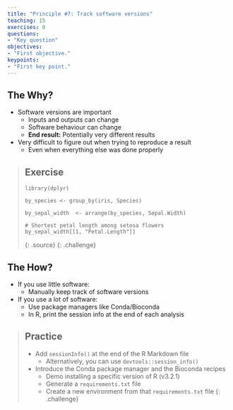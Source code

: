 ```yaml
---
title: "Principle #7: Track software versions"
teaching: 15
exercises: 0
questions:
- "Key question"
objectives:
- "First objective."
keypoints:
- "First key point."
---
```



## The Why?

* Software versions are important
    * Inputs and outputs can change
    * Software behaviour can change
    * **End result:** Potentially very different results
* Very difficult to figure out when trying to reproduce a result
    * Even when everything else was done properly


> ## Exercise
> 
> ~~~
> library(dplyr)
> 
> by_species <- group_by(iris, Species)
> 
> by_sepal_width  <- arrange(by_species, Sepal.Width)
> 
> # Shortest petal length among setosa flowers
> by_sepal_width[[1, "Petal.Length"]]
> ~~~
> {: .source}
{: .challenge}


## The How?

* If you use little software:
    * Manually keep track of software versions
* If you use a lot of software:
    * Use package managers like Conda/Bioconda
    * In R, print the session info at the end of each analysis


> ## Practice
> 
> * Add `sessionInfo()` at the end of the R Markdown file
>     * Alternatively, you can use `devtools::session_info()`
> * Introduce the Conda package manager and the Bioconda recipes
>     * Demo installing a specific version of R (v3.2.1)
>     * Generate a `requirements.txt` file
>     * Create a new environment from that `requirements.txt` file
{: .challenge}

